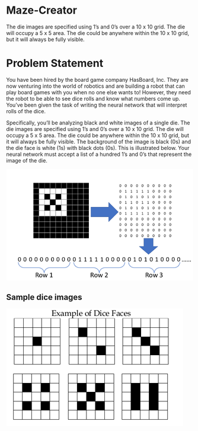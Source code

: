 # Maze-Creator
The die images are specified using 1’s and 0’s over a 10 x 10 grid. The die will occupy a 5 x 5 area. The die could be anywhere within the 10 x 10 grid, but it will always be fully visible.

# Problem Statement
You have been hired by the board game company HasBoard, Inc. They are now venturing into the world of robotics and are building a robot that can play board games with you when no one else wants to! However, they need the robot to be able to see dice rolls and know what numbers come up. You’ve been given the task of writing the neural network that will interpret rolls of the dice. 

Specifically, you’ll be analyzing black and white images of a single die. The die images are specified using 1’s and 0’s over a 10 x 10 grid. The die will occupy a 5 x 5 area. The die could be anywhere within the 10 x 10 grid, but it will always be fully visible. The background of the image is black (0s) and the die face is white (1s) with black dots (0s). This is illustrated below. Your neural network must accept a list of a hundred 1’s and 0’s that represent the image of the die.

![probelm image](https://github.com/Mahendra-Chouhan/maze_creator/raw/master/images/problem_image.png)

## Sample dice images

![dice example](https://github.com/Mahendra-Chouhan/maze_creator/raw/master/images/dice_example.png)
